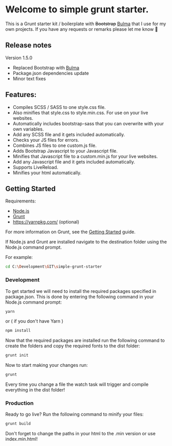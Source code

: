 # Welcome to simple grunt starter.

This is a Grunt starter kit / boilerplate with ~~Bootstrap~~ [Bulma](https://bulma.io/) that I use for my own projects. If you have any requests or remarks please let me know 🙂

## Release notes
Version 1.5.0
- Replaced Bootstrap with [Bulma](https://bulma.io/)
- Package.json dependencies update
- Minor text fixes

## Features:
- Compiles SCSS / SASS to one style.css file.
- Also minifies that style.css to style.min.css. For use on your live websites.
- Automatically includes bootstrap-sass that you can overwrite with your own variables.
- Add any SCSS file and it gets included automatically.
- Checks your JS files for errors.
- Combines JS files to one custom.js file.
- Adds Bootstrap Javascript to your Javascript file.
- Minifies that Javascript file to a custom.min.js for your live websites.
- Add any Javascript file and it gets included automatically.
- Supports LiveReload.
- Minifies your html automatically.

## Getting Started

Requirements:
- [Node.js](https://nodejs.org/en/)
- [Grunt](http://gruntjs.com/)
- https://yarnpkg.com/ (optional)

For more information on Grunt, see the [Getting Started](http://gruntjs.com/getting-started) guide.

If Node.js and Grunt are installed navigate to the destination folder using the Node.js command prompt.

For example:
```bash
cd C:\Development\GIT\simple-grunt-starter
```

### Development
To get started we will need to install the required packages specified in package.json. This is done by entering the following command in your Node.js command prompt:
```bash
yarn
```
or ( if you don't have Yarn )
```bash
npm install
```

Now that the required packages are installed run the following command to create the folders and copy the required fonts to the dist folder:
```bash
grunt init
```

Now to start making your changes run:
```bash
grunt
```

Every time you change a file the watch task will trigger and compile everything in the dist folder!

### Production
Ready to go live? Run the following command to minify your files:
```bash
grunt build
```

Don't forget to change the paths in your html to the .min version or use index.min.html!
